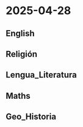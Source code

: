 # 2025-04-28 <!-- markmap: foldAll -->

## English

## Religión

## Lengua_Literatura

## Maths

## Geo_Historia

